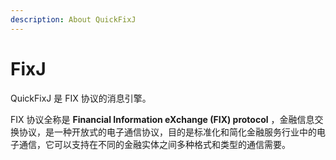 ```yaml
---
description: About QuickFixJ
---
```


# FixJ

QuickFixJ 是 FIX 协议的消息引擎。

FIX 协议全称是 **Financial Information eXchange \(FIX\) protocol** ，金融信息交换协议，是一种开放式的电子通信协议，目的是标准化和简化金融服务行业中的电子通信，它可以支持在不同的金融实体之间多种格式和类型的通信需要。

